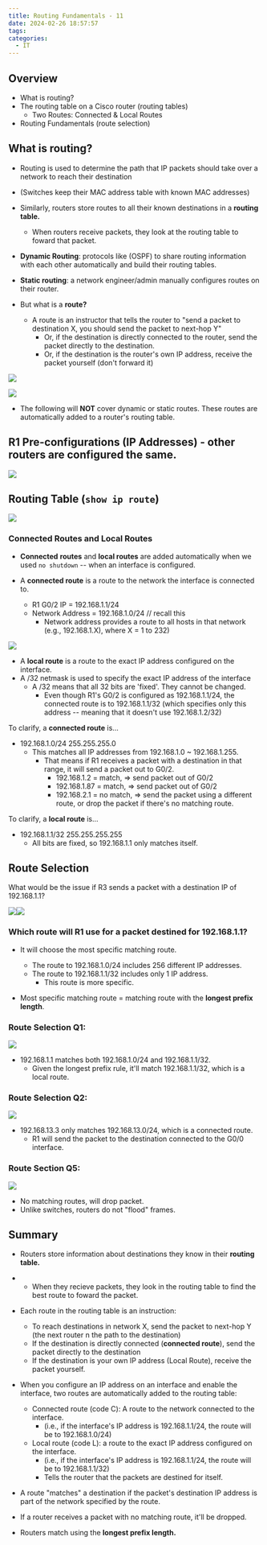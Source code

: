 ```yaml
---
title: Routing Fundamentals - 11
date: 2024-02-26 18:57:57
tags: 
categories:
  - IT
---
```

## Overview
- What is routing?
- The routing table on a Cisco router (routing tables)
	- Two Routes: Connected & Local Routes
- Routing Fundamentals (route selection) 

## What is routing? 
- Routing is used to determine the path that IP packets should take over a network to reach their destination
- (Switches keep their MAC address table with known MAC addresses)
- Similarly, routers store routes to all their known destinations in a **routing table.**
	- When routers receive packets, they look at the routing table to foward that packet.

- **Dynamic Routing**: protocols like (OSPF) to share routing information with each other automatically and build their routing tables. 
- **Static routing**: a network engineer/admin manually configures routes on their router.

- But what is a **route?**
	- A route is an instructor that tells the router to "send a packet to destination X, you should send the packet to next-hop Y"
		- Or, if the destination is directly connected to the router, send the packet directly to the destination.
		- Or, if the destination is the router's own IP address, receive the packet yourself (don't forward it)

![](../../images/Pasted%20image%2020240226221106.png)

![](../../images/Pasted%20image%2020240226221424.png)

- The following will **NOT** cover dynamic or static routes. These routes are automatically added to a router's routing table. 

## R1 Pre-configurations (IP Addresses) - other routers are configured the same.
![](../../images/Pasted%20image%2020240226221702.png)

## Routing Table (`show ip route`)

![](../../images/Pasted%20image%2020240226221944.png)

### Connected Routes and Local Routes
- **Connected** **routes** and **local routes** are added automatically when we used `no shutdown` -- when an interface is configured. 

- A **connected route** is a route to the network the interface is connected to. 
	- R1 G0/2 IP = 192.168.1.1/24
	- Network Address = 192.168.1.0/24        // recall this
		- Network address provides a route to all hosts in that network (e.g., 192.168.1.X), where X = 1 to 232)



![](../../images/Pasted%20image%2020240226222412.png)
- A **local route** is a route to the exact IP address configured on the interface.
- A /32 netmask is used to specify the exact IP address of the interface
	- A /32 means that all 32 bits are 'fixed'. They cannot be changed.
		- Even though R1's G0/2 is configured as 192.168.1.1/24, the connected route is to 192.168.1.1/32 (which specifies only this address -- meaning that it doesn't use 192.168.1.2/32)


To clarify, a **connected route** is...
- 192.168.1.0/24 255.255.255.0 
	- This matches all IP addresses from 192.168.1.0 ~ 192.168.1.255.
		- That means if R1 receives a packet with a destination in that range, it will send a packet out to G0/2. 
			- 192.168.1.2 = match, => send packet out of G0/2
			- 192.168.1.87 = match, => send packet out of G0/2
			- 192.168.2.1 = no match, => send the packet using a different route, or drop the packet if there's no matching route. 

To clarify, a **local route** is...
- 192.168.1.1/32 255.255.255.255
	- All bits are fixed, so 192.168.1.1 only matches itself. 


## Route Selection

What would be the issue if R3 sends a packet with a destination IP of 192.168.1.1?


![](../../images/Pasted%20image%2020240226222954.png)![](../../images/Pasted%20image%2020240226223007.png)
### Which route will R1 use for a packet destined for 192.168.1.1?
- It will choose the most specific matching route.
	- The route to 192.168.1.0/24 includes 256 different IP addresses.
	- The route to 192.168.1.1/32 includes only 1 IP address.
		- This route is more specific. 

- Most specific matching route = matching route with the **longest prefix length**.



### Route Selection Q1: 

![](../../images/Pasted%20image%2020240227112134.png)
- 192.168.1.1 matches both 192.168.1.0/24 and 192.168.1.1/32. 
	- Given the longest prefix rule, it'll match 192.168.1.1/32, which is a local route.

### Route Selection Q2: 


![](../../images/Pasted%20image%2020240227112900.png)
- 192.168.13.3 only matches 192.168.13.0/24, which is a connected route. 
	- R1 will send the packet to the destination connected to the G0/0 interface.

### Route Section Q5:

![](../../images/Pasted%20image%2020240227120020.png)
- No matching routes, will drop packet.
- Unlike switches, routers do not "flood" frames. 

## Summary
- Routers store information about destinations they know in their **routing table.**
- - When they recieve packets, they look in the routing table to find the best route to foward the packet.

- Each route in the routing table is an instruction:
	- To reach destinations in network X, send the packet to next-hop Y (the next router n the path to the destination)
	- If the destination is directly connected (**connected route**), send the packet directly to the destination
	- If the destination is your own IP address (Local Route), receive the packet yourself.

- When you configure an IP address on an interface and enable the interface, two routes are automatically added to the routing table:
	- Connected route (code C): A route to the network connected to the interface.
		- (i.e., if the interface's IP address is 192.168.1.1/24, the route will be to 192.168.1.0/24)
	- Local route (code L): a route to the exact IP address configured on the interface.
		- (i.e., if the interface's IP address is 192.168.1.1/24, the route will be to 192.168.1.1/32)
		- Tells the router that the packets are destined for itself.

- A route "matches" a destination if the packet's destination IP address is part of the network specified by the route.
- If a router receives a packet with no matching route, it'll be dropped. 
- Routers match using the **longest prefix length.**
